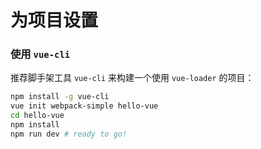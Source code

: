 # 为项目设置

### 使用 `vue-cli`

推荐脚手架工具 `vue-cli` 来构建一个使用 `vue-loader` 的项目：

``` bash
npm install -g vue-cli
vue init webpack-simple hello-vue
cd hello-vue
npm install
npm run dev # ready to go!
```
